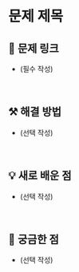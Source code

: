 # 문제 제목

## 🔗 문제 링크
- (필수 작성)

<br>

## ⚒️ 해결 방법
- (선택 작성)

<br>

## 💡 새로 배운 점
- (선택 작성)

<br>

## 🤔 궁금한 점
- (선택 작성)

